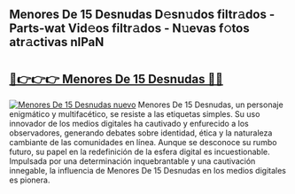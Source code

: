 ## Menores De 15 Desnudas D𝚎sn𝚞dos filtr𝚊dos - Parts-wat Vid𝚎os filtr𝚊dos - N𝚞evas f𝚘tos atr𝚊ctivas nIPaN

# <h2><a href="http://mb2x29x.tromn.icu/?c=Menores+De+15+Desnudas">🔗👉👉👉 Menores De 15 Desnudas 🔗🔗</a></h2>

[![Menores De 15 Desnudas nuevo](https://i.imgur.com/pEAQMta.gif)](http://mb2x29x.tromn.icu/?c=Menores+De+15+Desnudas)
Menores De 15 Desnudas, un personaje enigmático y multifacético, se resiste a las etiquetas simples. Su uso innovador de los medios digitales ha cautivado y enfurecido a los observadores, generando debates sobre identidad, ética y la naturaleza cambiante de las comunidades en línea. Aunque se desconoce su rumbo futuro, su papel en la redefinición de la esfera digital es incuestionable. Impulsada por una determinación inquebrantable y una cautivación innegable, la influencia de Menores De 15 Desnudas en los medios digitales es pionera.
